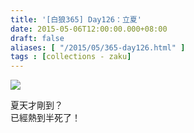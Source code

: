 ```yaml
---
title: '[白狼365] Day126：立夏'
date: 2015-05-06T12:00:00.000+08:00
draft: false
aliases: [ "/2015/05/365-day126.html" ]
tags : [collections - zaku]
---
```


![](/images/zaku126.jpg)

夏天才剛到？  
已經熱到半死了！
